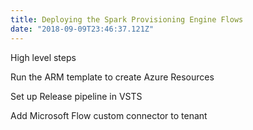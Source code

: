 ```yaml
---
title: Deploying the Spark Provisioning Engine Flows
date: "2018-09-09T23:46:37.121Z"
---
```


High level steps

Run the ARM template to create Azure Resources

Set up Release pipeline in VSTS

Add Microsoft Flow custom connector to tenant
